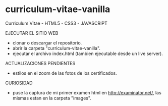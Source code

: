 # curriculum-vitae-vanilla
Curriculum Vitae - HTML5 - CSS3 - JAVASCRIPT

EJECUTAR EL SITIO WEB
- clonar o descargar el repositorio.
- abrir la carpeta "curriculum-vitae-vanilla".
- ejecutar el archivo index.html (tambien ejecutable desde un live server).

ACTUALIZACIONES PENDIENTES
- estilos en el zoom de las fotos de los certificados.

CURIOSIDAD
- puse la captura de mi primer examen html en http://examinator.net/, las mismas estan en la carpeta "images".